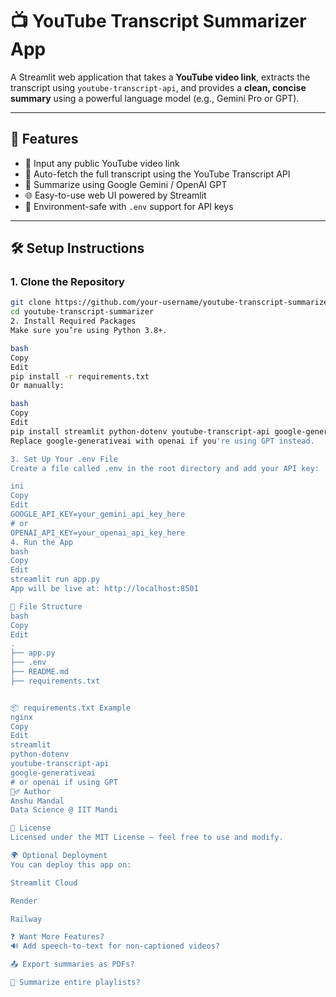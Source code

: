 # 📺 YouTube Transcript Summarizer App

A Streamlit web application that takes a **YouTube video link**, extracts the transcript using `youtube-transcript-api`, and provides a **clean, concise summary** using a powerful language model (e.g., Gemini Pro or GPT).

---

## 🚀 Features

- 🎥 Input any public YouTube video link
- 📝 Auto-fetch the full transcript using the YouTube Transcript API
- 🤖 Summarize using Google Gemini / OpenAI GPT
- 🌐 Easy-to-use web UI powered by Streamlit
- 🔐 Environment-safe with `.env` support for API keys

---

## 🛠️ Setup Instructions

### 1. Clone the Repository

```bash
git clone https://github.com/your-username/youtube-transcript-summarizer.git
cd youtube-transcript-summarizer
2. Install Required Packages
Make sure you’re using Python 3.8+.

bash
Copy
Edit
pip install -r requirements.txt
Or manually:

bash
Copy
Edit
pip install streamlit python-dotenv youtube-transcript-api google-generativeai
Replace google-generativeai with openai if you're using GPT instead.

3. Set Up Your .env File
Create a file called .env in the root directory and add your API key:

ini
Copy
Edit
GOOGLE_API_KEY=your_gemini_api_key_here
# or
OPENAI_API_KEY=your_openai_api_key_here
4. Run the App
bash
Copy
Edit
streamlit run app.py
App will be live at: http://localhost:8501

📁 File Structure
bash
Copy
Edit
.
├── app.py
├── .env
├── README.md
├── requirements.txt


📦 requirements.txt Example
nginx
Copy
Edit
streamlit
python-dotenv
youtube-transcript-api
google-generativeai
# or openai if using GPT
🙋‍♂️ Author
Anshu Mandal
Data Science @ IIT Mandi

🧠 License
Licensed under the MIT License — feel free to use and modify.

🌍 Optional Deployment
You can deploy this app on:

Streamlit Cloud

Render

Railway

❓ Want More Features?
🔊 Add speech-to-text for non-captioned videos?

📤 Export summaries as PDFs?

📂 Summarize entire playlists?
